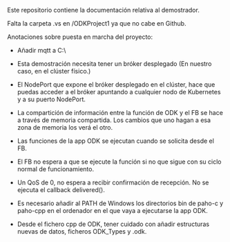 Este repositorio contiene la documentación relativa al demostrador.

Falta la carpeta .vs en /ODKProject1 ya que no cabe en Github.

Anotaciones sobre puesta en marcha del proyecto:

  - Añadir mqtt a C:\

  - Esta demostración necesita tener un bróker desplegado (En nuestro caso, en el clúster físico.)
  - El NodePort que expone el bróker desplegado en el clúster, hace que puedas acceder a el bróker apuntando a cualquier nodo de Kubernetes y a su puerto NodePort.
  - La compartición de información entre la función de ODK y el FB se hace a través de memoria compartida. Los cambios que uno hagan a esa zona de memoria los verá el otro.
  - Las funciones de la app ODK se ejecutan cuando se solicita desde el FB. 
  - El FB no espera a que se ejecute la función si no que sigue con su ciclo normal de funcionamiento.
  - Un QoS de 0, no espera a recibir confirmación de recepción. No se ejecuta el callback delivered().
  - Es necesario añadir al PATH de Windows los directorios bin de paho-c y paho-cpp en el ordenador en el que vaya a ejecutarse la app ODK.
  - Desde el fichero cpp de ODK, tener cuidado con añadir estructuras nuevas de datos, ficheros ODK_Types y .odk.
 
